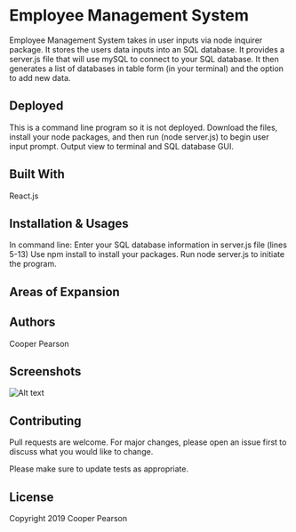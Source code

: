 # Employee Management System

Employee Management System takes in user inputs via node inquirer package. It stores the users data inputs into an SQL database. It provides a server.js file that will use mySQL to connect to your SQL database. It then generates a list of databases in table form (in your terminal) and the option to add new data. 

## Deployed
This is a command line program so it is not deployed. Download the files, install your node packages, and then run (node server.js) to begin user input prompt. Output view to terminal and SQL database GUI.

## Built With
React.js

## Installation & Usages

In command line:
Enter your SQL database information in server.js file (lines 5-13)
Use npm install to install your packages. 
Run node server.js to initiate the program.

## Areas of Expansion

## Authors
Cooper Pearson

## Screenshots
![Alt text](/relative/path/to/img.jpg?raw=true "Optional Title")


## Contributing
Pull requests are welcome. For major changes, please open an issue first to discuss what you would like to change.

Please make sure to update tests as appropriate.

## License
Copyright 2019 Cooper Pearson
